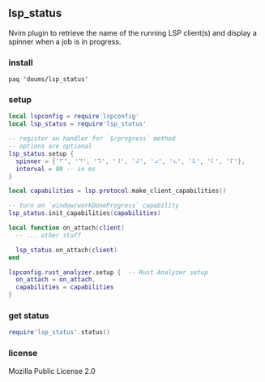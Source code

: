 ## lsp_status

Nvim plugin to retrieve the name of the running LSP client(s) and display a spinner when a job is in progress.

### install

```
paq 'doums/lsp_status'
```

### setup
```lua
local lspconfig = require'lspconfig'
local lsp_status = require'lsp_status'

-- register an handler for `$/progress` method
-- options are optional
lsp_status.setup {
  spinner = {'⠋', '⠙', '⠹', '⠸', '⠼', '⠴', '⠦', '⠧', '⠇', '⠏'},
  interval = 80 -- in ms
}

local capabilities = lsp.protocol.make_client_capabilities()

-- turn on `window/workDoneProgress` capability
lsp_status.init_capabilities(capabilities)

local function on_attach(client)
  -- ... other stuff

  lsp_status.on_attach(client)
end

lspconfig.rust_analyzer.setup {  -- Rust Analyzer setup
  on_attach = on_attach,
  capabilities = capabilities
}
```

### get status

```lua
require'lsp_status'.status()
```

### license
Mozilla Public License 2.0
